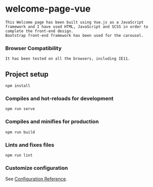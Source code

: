 # welcome-page-vue
```
This Welcome page has been built using Vue.js as a JavaScript framework and I have used HTML, JavaScript and SCSS in order to complete the front-end design.
Bootstrap front-end framework has been used for the carousel.
```
### Browser Compatibility
```
It has been tested on all the browsers, including IE11.
```
## Project setup
```
npm install
```

### Compiles and hot-reloads for development
```
npm run serve
```

### Compiles and minifies for production
```
npm run build
```

### Lints and fixes files
```
npm run lint
```

### Customize configuration
See [Configuration Reference](https://cli.vuejs.org/config/).
